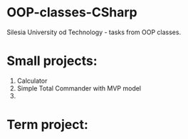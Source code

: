 # OOP-classes-CSharp
Silesia University od Technology - tasks from OOP classes.

# Small projects:
1) Calculator
2) Simple Total Commander with MVP model
3) 

# Term project:
